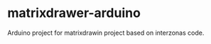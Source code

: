 matrixdrawer-arduino
====================

Arduino project for matrixdrawin project based on interzonas code.